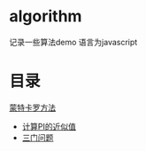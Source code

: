 # algorithm
记录一些算法demo 语言为javascript

# 目录
[蒙特卡罗方法](https://github.com/webxing/algorithm/tree/master/%E8%92%99%E7%89%B9%E5%8D%A1%E7%BD%97%E6%96%B9%E6%B3%95)
- [计算PI的近似值](https://github.com/webxing/algorithm/blob/master/%E8%92%99%E7%89%B9%E5%8D%A1%E7%BD%97%E6%96%B9%E6%B3%95/%E8%AE%A1%E7%AE%97PI%E7%9A%84%E8%BF%91%E4%BC%BC%E5%80%BC/PI.js)
- [三门问题](https://github.com/webxing/algorithm/blob/master/%E8%92%99%E7%89%B9%E5%8D%A1%E7%BD%97%E6%96%B9%E6%B3%95/%E4%B8%89%E9%97%A8%E9%97%AE%E9%A2%98/MontyHallProblem.js)
